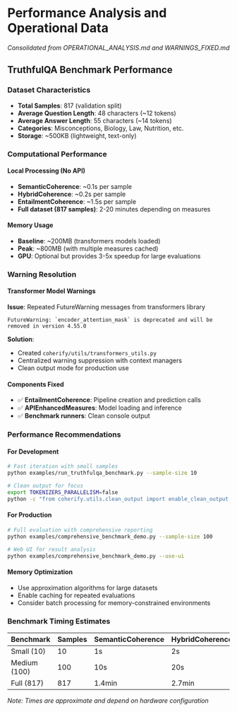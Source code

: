 # Performance Analysis and Operational Data

*Consolidated from OPERATIONAL_ANALYSIS.md and WARNINGS_FIXED.md*

## TruthfulQA Benchmark Performance

### Dataset Characteristics
- **Total Samples**: 817 (validation split)
- **Average Question Length**: 48 characters (~12 tokens)
- **Average Answer Length**: 55 characters (~14 tokens)
- **Categories**: Misconceptions, Biology, Law, Nutrition, etc.
- **Storage**: ~500KB (lightweight, text-only)

### Computational Performance

#### Local Processing (No API)
- **SemanticCoherence**: ~0.1s per sample
- **HybridCoherence**: ~0.2s per sample  
- **EntailmentCoherence**: ~1.5s per sample
- **Full dataset (817 samples)**: 2-20 minutes depending on measures

#### Memory Usage
- **Baseline**: ~200MB (transformers models loaded)
- **Peak**: ~800MB (with multiple measures cached)
- **GPU**: Optional but provides 3-5x speedup for large evaluations

### Warning Resolution

#### Transformer Model Warnings
**Issue**: Repeated FutureWarning messages from transformers library
```
FutureWarning: `encoder_attention_mask` is deprecated and will be removed in version 4.55.0
```

**Solution**: 
- Created `coherify/utils/transformers_utils.py`
- Centralized warning suppression with context managers
- Clean output mode for production use

#### Components Fixed
- ✅ **EntailmentCoherence**: Pipeline creation and prediction calls
- ✅ **APIEnhancedMeasures**: Model loading and inference
- ✅ **Benchmark runners**: Clean console output

### Performance Recommendations

#### For Development
```bash
# Fast iteration with small samples
python examples/run_truthfulqa_benchmark.py --sample-size 10

# Clean output for focus
export TOKENIZERS_PARALLELISM=false
python -c "from coherify.utils.clean_output import enable_clean_output; enable_clean_output()"
```

#### For Production
```bash
# Full evaluation with comprehensive reporting
python examples/comprehensive_benchmark_demo.py --sample-size 100

# Web UI for result analysis
python examples/comprehensive_benchmark_demo.py --use-ui
```

#### Memory Optimization
- Use approximation algorithms for large datasets
- Enable caching for repeated evaluations
- Consider batch processing for memory-constrained environments

### Benchmark Timing Estimates

| Benchmark | Samples | SemanticCoherence | HybridCoherence | EntailmentCoherence |
|-----------|---------|-------------------|------------------|---------------------|
| Small (10) | 10 | 1s | 2s | 15s |
| Medium (100) | 100 | 10s | 20s | 2.5min |
| Full (817) | 817 | 1.4min | 2.7min | 20min |

*Note: Times are approximate and depend on hardware configuration*